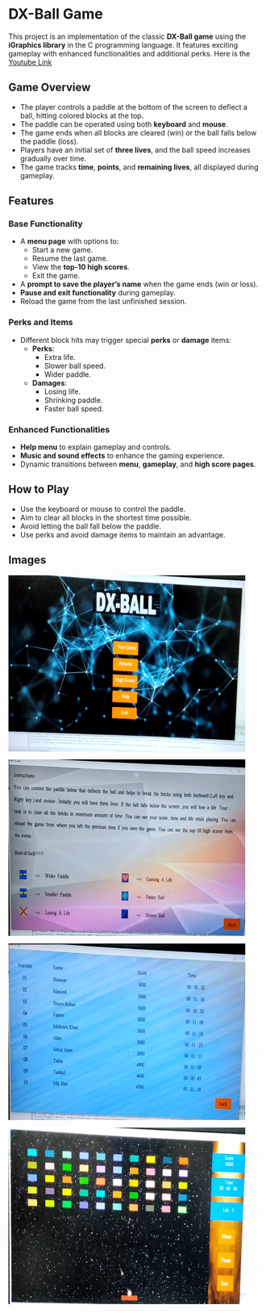 # DX-Ball Game

This project is an implementation of the classic **DX-Ball game** using the **iGraphics library** in the C programming language. It features exciting gameplay with enhanced functionalities and additional perks. Here is the [Youtube Link](https://youtu.be/pI7ulg6F__I)

## Game Overview
- The player controls a paddle at the bottom of the screen to deflect a ball, hitting colored blocks at the top.
- The paddle can be operated using both **keyboard** and **mouse**.
- The game ends when all blocks are cleared (win) or the ball falls below the paddle (loss).
- Players have an initial set of **three lives**, and the ball speed increases gradually over time.
- The game tracks **time**, **points**, and **remaining lives**, all displayed during gameplay.

## Features
### Base Functionality
- A **menu page** with options to:
  - Start a new game.
  - Resume the last game.
  - View the **top-10 high scores**.
  - Exit the game.
- A **prompt to save the player’s name** when the game ends (win or loss).
- **Pause and exit functionality** during gameplay.
- Reload the game from the last unfinished session.

### Perks and Items
- Different block hits may trigger special **perks** or **damage** items:
  - **Perks**:
    - Extra life.
    - Slower ball speed.
    - Wider paddle.
  - **Damages**:
    - Losing life.  
    - Shrinking paddle.
    - Faster ball speed.

### Enhanced Functionalities
- **Help menu** to explain gameplay and controls.
- **Music and sound effects** to enhance the gaming experience.
- Dynamic transitions between **menu**, **gameplay**, and **high score pages**.

## How to Play
- Use the keyboard or mouse to control the paddle.
- Aim to clear all blocks in the shortest time possible.
- Avoid letting the ball fall below the paddle.
- Use perks and avoid damage items to maintain an advantage.

## Images

<div style="display: flex; flex-wrap: wrap; gap: 15px;">
    <img src="DX_Ball_Cover_Page.png" alt="Menu Page" height="350" width="470">
    <img src="DX_Ball_Instructions.png" alt="Instructions" height="350" width="470">
    <img src="DX_Ball_Leaderboard.png" alt="Leaderboard" height="350" width="470">
    <img src="DX_Ball_Gameplay1.png" alt="Gameplay" height="350" width="470">
</div>
